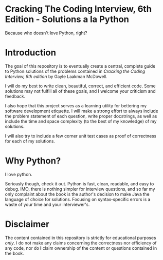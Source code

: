 # Cracking The Coding Interview, 6th Edition - Solutions a la Python

Because who doesn't love Python, right?

# Introduction

The goal of this repository is to eventually create a central, complete guide to Python solutions of the problems contained in *Cracking the Coding Interview, 6th edition* by Gayle Laakman McDowell.

I will do my best to write clean, beautiful, correct, and efficient code. Some solutions may not fulfill all of these goals, and I welcome your criticism and feedback.

I also hope that this project serves as a learning utility for bettering my software development etiquette. I will make a strong effort to always include the problem statement of each question, write proper docstrings, as well as include the time and space complexity (to the best of my knowledge) of my solutions.

I will also try to include a few corner unit test cases as proof of correctness for each of my solutions.

# Why Python?

I love python.

Seriously though, check it out. Python is fast, clean, readable, and easy to debug. IMO, there is nothing simpler for interview questions, and so far my only complaint about the book is the author's decision to make Java the language of choice for solutions. Focusing on syntax-specific errors is a waste of your time and your interviewer's.

# Disclaimer

The content contained in this repository is strictly for educational purposes *only*. I do not make any claims concerning the correctness nor efficiency of any code, nor do I claim ownership of the content or questions contained in the book.
